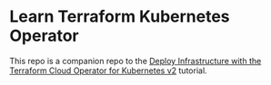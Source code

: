 # Learn Terraform Kubernetes Operator

This repo is a companion repo to the [Deploy Infrastructure with the Terraform Cloud Operator for Kubernetes v2](https://developer.hashicorp.com/terraform/tutorials/kubernetes/kubernetes-operator-v2) tutorial.
